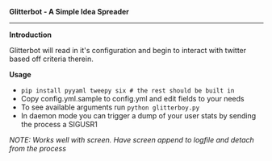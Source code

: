 **Glitterbot - A Simple Idea Spreader**

----------

**Introduction**

Glitterbot will read in it's configuration and begin to interact with twitter based off criteria therein.


**Usage**

 - `pip install pyyaml tweepy six # the rest should be built in`
 - Copy config.yml.sample to config.yml and edit fields to your needs
 - To see available arguments run `python glitterboy.py`
 - In daemon mode you can trigger a dump of your user stats by sending the process a SIGUSR1

*NOTE: Works well with screen. Have screen append to logfile and detach from the process*
